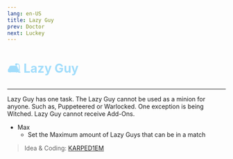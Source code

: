 ```yaml
---
lang: en-US
title: Lazy Guy
prev: Doctor
next: Luckey
---
```


# <font color="#a2ddfb">🛋️ <b>Lazy Guy</b></font> <Badge text="Basic" type="tip" vertical="middle"/>
---

Lazy Guy has one task. The Lazy Guy cannot be used as a minion for anyone. Such as, Puppeteered or Warlocked. One exception is being Witched. Lazy Guy cannot receive Add-Ons.
* Max
  * Set the Maximum amount of Lazy Guys that can be in a match

> Idea & Coding: [KARPED1EM](https://github.com/KARPED1EM)
